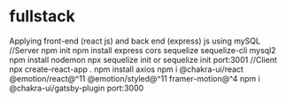 # fullstack
Applying front-end (react js) and back end (express) js using mySQL
//Server
npm init
npm install express cors sequelize sequelize-cli mysql2
npm install nodemon
npx sequelize init or sequelize init
port:3001
//Client
npx create-react-app .
npm install axios
npm i @chakra-ui/react @emotion/react@^11 @emotion/styled@^11 framer-motion@^4
npm i @chakra-ui/gatsby-plugin
port:3000


